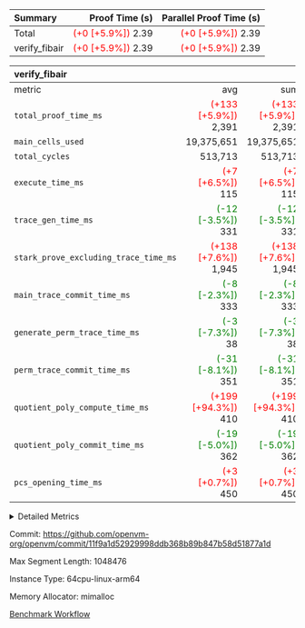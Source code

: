 | Summary | Proof Time (s) | Parallel Proof Time (s) |
|:---|---:|---:|
| Total | <span style='color: red'>(+0 [+5.9%])</span> 2.39 | <span style='color: red'>(+0 [+5.9%])</span> 2.39 |
| verify_fibair | <span style='color: red'>(+0 [+5.9%])</span> 2.39 | <span style='color: red'>(+0 [+5.9%])</span> 2.39 |


| verify_fibair |||||
|:---|---:|---:|---:|---:|
|metric|avg|sum|max|min|
| `total_proof_time_ms ` | <span style='color: red'>(+133 [+5.9%])</span> 2,391 | <span style='color: red'>(+133 [+5.9%])</span> 2,391 | <span style='color: red'>(+133 [+5.9%])</span> 2,391 | <span style='color: red'>(+133 [+5.9%])</span> 2,391 |
| `main_cells_used     ` |  19,375,651 |  19,375,651 |  19,375,651 |  19,375,651 |
| `total_cycles        ` |  513,713 |  513,713 |  513,713 |  513,713 |
| `execute_time_ms     ` | <span style='color: red'>(+7 [+6.5%])</span> 115 | <span style='color: red'>(+7 [+6.5%])</span> 115 | <span style='color: red'>(+7 [+6.5%])</span> 115 | <span style='color: red'>(+7 [+6.5%])</span> 115 |
| `trace_gen_time_ms   ` | <span style='color: green'>(-12 [-3.5%])</span> 331 | <span style='color: green'>(-12 [-3.5%])</span> 331 | <span style='color: green'>(-12 [-3.5%])</span> 331 | <span style='color: green'>(-12 [-3.5%])</span> 331 |
| `stark_prove_excluding_trace_time_ms` | <span style='color: red'>(+138 [+7.6%])</span> 1,945 | <span style='color: red'>(+138 [+7.6%])</span> 1,945 | <span style='color: red'>(+138 [+7.6%])</span> 1,945 | <span style='color: red'>(+138 [+7.6%])</span> 1,945 |
| `main_trace_commit_time_ms` | <span style='color: green'>(-8 [-2.3%])</span> 333 | <span style='color: green'>(-8 [-2.3%])</span> 333 | <span style='color: green'>(-8 [-2.3%])</span> 333 | <span style='color: green'>(-8 [-2.3%])</span> 333 |
| `generate_perm_trace_time_ms` | <span style='color: green'>(-3 [-7.3%])</span> 38 | <span style='color: green'>(-3 [-7.3%])</span> 38 | <span style='color: green'>(-3 [-7.3%])</span> 38 | <span style='color: green'>(-3 [-7.3%])</span> 38 |
| `perm_trace_commit_time_ms` | <span style='color: green'>(-31 [-8.1%])</span> 351 | <span style='color: green'>(-31 [-8.1%])</span> 351 | <span style='color: green'>(-31 [-8.1%])</span> 351 | <span style='color: green'>(-31 [-8.1%])</span> 351 |
| `quotient_poly_compute_time_ms` | <span style='color: red'>(+199 [+94.3%])</span> 410 | <span style='color: red'>(+199 [+94.3%])</span> 410 | <span style='color: red'>(+199 [+94.3%])</span> 410 | <span style='color: red'>(+199 [+94.3%])</span> 410 |
| `quotient_poly_commit_time_ms` | <span style='color: green'>(-19 [-5.0%])</span> 362 | <span style='color: green'>(-19 [-5.0%])</span> 362 | <span style='color: green'>(-19 [-5.0%])</span> 362 | <span style='color: green'>(-19 [-5.0%])</span> 362 |
| `pcs_opening_time_ms ` | <span style='color: red'>(+3 [+0.7%])</span> 450 | <span style='color: red'>(+3 [+0.7%])</span> 450 | <span style='color: red'>(+3 [+0.7%])</span> 450 | <span style='color: red'>(+3 [+0.7%])</span> 450 |



<details>
<summary>Detailed Metrics</summary>

|  | verify_program_compile_ms | total_cells | stark_prove_excluding_trace_time_ms | quotient_poly_compute_time_ms | quotient_poly_commit_time_ms | perm_trace_commit_time_ms | pcs_opening_time_ms | main_trace_commit_time_ms |
| --- | --- | --- | --- | --- | --- | --- | --- |
|  | 5 | 65,536 | 74 | 3 | 13 | 0 | 39 | 16 | 

| air_name | rows | quotient_deg | main_cols | interactions | constraints | cells |
| --- | --- | --- | --- | --- | --- | --- |
| AccessAdapterAir<2> |  | 4 |  | 5 | 12 |  | 
| AccessAdapterAir<4> |  | 4 |  | 5 | 12 |  | 
| AccessAdapterAir<8> |  | 4 |  | 5 | 12 |  | 
| FibonacciAir | 32,768 | 1 | 2 |  | 5 | 65,536 | 
| FriReducedOpeningAir |  | 4 |  | 31 | 53 |  | 
| NativePoseidon2Air<BabyBearParameters>, 1> |  | 4 |  | 176 | 590 |  | 
| PhantomAir |  | 4 |  | 3 | 4 |  | 
| ProgramAir |  | 1 |  | 1 | 4 |  | 
| VariableRangeCheckerAir |  | 1 |  | 1 | 4 |  | 
| VmAirWrapper<BranchNativeAdapterAir, BranchEqualCoreAir<1> |  | 2 |  | 11 | 23 |  | 
| VmAirWrapper<JalNativeAdapterAir, JalCoreAir> |  | 4 |  | 7 | 6 |  | 
| VmAirWrapper<NativeAdapterAir<2, 0>, PublicValuesCoreAir> |  | 4 |  | 11 | 22 |  | 
| VmAirWrapper<NativeAdapterAir<2, 1>, FieldArithmeticCoreAir> |  | 4 |  | 15 | 23 |  | 
| VmAirWrapper<NativeLoadStoreAdapterAir<1>, NativeLoadStoreCoreAir<1> |  | 4 |  | 15 | 20 |  | 
| VmAirWrapper<NativeLoadStoreAdapterAir<4>, NativeLoadStoreCoreAir<4> |  | 4 |  | 15 | 20 |  | 
| VmAirWrapper<NativeVectorizedAdapterAir<4>, FieldExtensionCoreAir> |  | 4 |  | 15 | 23 |  | 
| VmConnectorAir |  | 4 |  | 3 | 8 |  | 
| VolatileBoundaryAir |  | 4 |  | 4 | 16 |  | 

| group | trace_gen_time_ms | total_proof_time_ms | total_cycles | total_cells | stark_prove_excluding_trace_time_ms | quotient_poly_compute_time_ms | quotient_poly_commit_time_ms | perm_trace_commit_time_ms | pcs_opening_time_ms | main_trace_commit_time_ms | main_cells_used | generate_perm_trace_time_ms | execute_time_ms |
| --- | --- | --- | --- | --- | --- | --- | --- | --- | --- | --- | --- | --- | --- |
| verify_fibair | 331 | 2,391 | 513,713 | 50,170,008 | 1,945 | 410 | 362 | 351 | 450 | 333 | 19,375,651 | 38 | 115 | 

| group | air_name | rows | prep_cols | perm_cols | main_cols | cells |
| --- | --- | --- | --- | --- | --- | --- |
| verify_fibair | AccessAdapterAir<2> | 65,536 |  | 16 | 11 | 1,769,472 | 
| verify_fibair | AccessAdapterAir<4> | 32,768 |  | 16 | 13 | 950,272 | 
| verify_fibair | AccessAdapterAir<8> | 128 |  | 16 | 17 | 4,224 | 
| verify_fibair | FriReducedOpeningAir | 1,024 |  | 36 | 26 | 63,488 | 
| verify_fibair | NativePoseidon2Air<BabyBearParameters>, 1> | 16,384 |  | 356 | 399 | 12,369,920 | 
| verify_fibair | PhantomAir | 16,384 |  | 8 | 6 | 229,376 | 
| verify_fibair | ProgramAir | 8,192 |  | 8 | 10 | 147,456 | 
| verify_fibair | VariableRangeCheckerAir | 262,144 | 2 | 8 | 1 | 2,359,296 | 
| verify_fibair | VmAirWrapper<BranchNativeAdapterAir, BranchEqualCoreAir<1> | 131,072 |  | 28 | 23 | 6,684,672 | 
| verify_fibair | VmAirWrapper<JalNativeAdapterAir, JalCoreAir> | 16,384 |  | 12 | 10 | 360,448 | 
| verify_fibair | VmAirWrapper<NativeAdapterAir<2, 1>, FieldArithmeticCoreAir> | 262,144 |  | 20 | 30 | 13,107,200 | 
| verify_fibair | VmAirWrapper<NativeLoadStoreAdapterAir<1>, NativeLoadStoreCoreAir<1> | 131,072 |  | 36 | 25 | 7,995,392 | 
| verify_fibair | VmAirWrapper<NativeLoadStoreAdapterAir<4>, NativeLoadStoreCoreAir<4> | 16,384 |  | 36 | 34 | 1,146,880 | 
| verify_fibair | VmAirWrapper<NativeVectorizedAdapterAir<4>, FieldExtensionCoreAir> | 8,192 |  | 20 | 40 | 491,520 | 
| verify_fibair | VmConnectorAir | 2 | 1 | 8 | 4 | 24 | 
| verify_fibair | VolatileBoundaryAir | 131,072 |  | 8 | 11 | 2,490,368 | 

</details>


Commit: https://github.com/openvm-org/openvm/commit/11f9a1d52929998ddb368b89b847b58d51877a1d

Max Segment Length: 1048476

Instance Type: 64cpu-linux-arm64

Memory Allocator: mimalloc

[Benchmark Workflow](https://github.com/openvm-org/openvm/actions/runs/12970323978)
